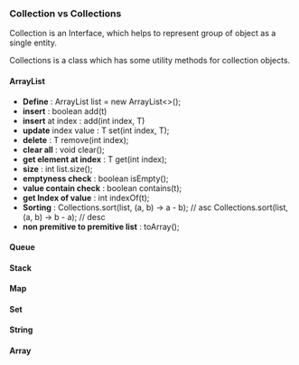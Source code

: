 ### Collection vs Collections
Collection is an Interface, which helps to represent group of object as a single entity.

Collections is a class which has some utility methods for collection objects.


#### ArrayList
- **Define** : ArrayList<T> list = new ArrayList<>();
- **insert** : boolean add(t)
- **insert** at index : add(int index, T)
- **update** index value : T set(int index, T);
- **delete** : T remove(int index);
- **clear all** : void clear();
- **get element at index** : T get(int index);
- **size** : int list.size();
- **emptyness check** : boolean isEmpty(); 
- **value contain check** : boolean contains(t);
- **get Index of value** : int indexOf(t);
- **Sorting** :
    Collections.sort(list, (a, b) -> a - b); // asc
    Collections.sort(list, (a, b) -> b - a); // desc
- **non premitive to premitive list** : toArray();

#### Queue

#### Stack

#### Map

#### Set

#### String

#### Array
